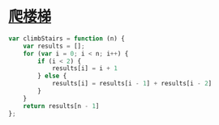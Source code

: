 # [爬楼梯](https://leetcode-cn.com/explore/interview/card/top-interview-questions-easy/23/dynamic-programming/54/)

```js
var climbStairs = function (n) {
    var results = [];
    for (var i = 0; i < n; i++) {
        if (i < 2) {
            results[i] = i + 1
        } else {
            results[i] = results[i - 1] + results[i - 2]
        }
    }
    return results[n - 1]
};
```